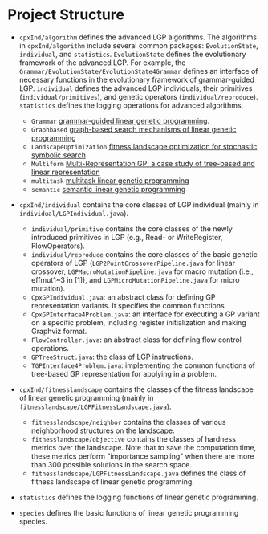 # Project Structure #

* `cpxInd/algorithm` defines the advanced LGP algorithms. The algorithms in `cpxInd/algorithm` include several common packages: `EvolutionState`, `individual`, and `statistics`. `EvolutionState` defines the evolutionary framework of the advanced LGP. For example, the `Grammar/EvolutionState/EvolutionState4Grammar` defines an interface of necessary functions in the evolutionary framework of grammar-guided LGP. `individual` defines the advanced LGP individuals, their primitives (`individual/primitives`), and genetic operators (`individual/reproduce`). `statistics` defines the logging operations for advanced algorithms.

  - `Grammar` [grammar-guided linear genetic programming](./cpxInd/algorithm/Grammar).
  - `Graphbased` [graph-based search mechanisms of linear genetic programming](./cpxInd/algorithm/Graphbased)
  - `LandscapeOptimization` [fitness landscape optimization for stochastic symbolic search](./cpxInd/algorithm/LandscapeOptimization)
  - `Multiform` [Multi-Representation GP: a case study of tree-based and linear representation](./cpxInd/algorithm/Multiform)
  - `multitask` [multitask linear genetic programming](./cpxInd/algorithm/multitask)
  - `semantic` [semantic linear genetic programming](./cpxInd/algorithm/semantic)

* `cpxInd/individual` contains the core classes of LGP individual (mainly in `individual/LGPIndividual.java`).
  - `individual/primitive` contains the core classes of the newly introduced primitives in LGP (e.g., Read- or WriteRegister, FlowOperators).
  - `individual/reproduce` contains the core classes of the basic genetic operators of LGP (`LGP2PointCrossoverPipeline.java` for linear crossover, `LGPMacroMutationPipeline.java` for macro mutation (i.e., effmut1~3 in [1]), and `LGPMicroMutationPipeline.java` for micro mutation).
  - `CpxGPIndividual.java`: an abstract class for defining GP representation variants. It specifies the common functions.
  - `CpxGPInterface4Problem.java`: an interface for executing a GP variant on a specific problem, including register initialization and making Graphviz format.
  - `FlowController.java`: an abstract class for defining flow control operations.
  - `GPTreeStruct.java`: the class of LGP instructions.
  - `TGPInterface4Problem.java`: implementing the common functions of tree-based GP representation for applying in a problem.
  
* `cpxInd/fitnesslandscape` contains the classes of the fitness landscape of linear genetic programming (mainly in `fitnesslandscape/LGPFitnessLandscape.java`).
  - `fitnesslandscape/neighbor` contains the classes of various neighborhood structures on the landscape.
  - `fitnesslandscape/objective` contains the classes of hardness metrics over the landscape. Note that to save the computation time, these metrics perform "importance sampling" when there are more than 300 possible solutions in the search space.
  - `fitnesslandscape/LGPFitnessLandscape.java` defines the class of fitness landscape of linear genetic programming.

* `statistics` defines the logging functions of linear genetic programming.

* `species` defines the basic functions of linear genetic programming species.

